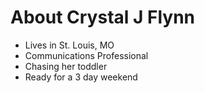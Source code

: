 # About Crystal J Flynn
- Lives in St. Louis, MO
- Communications Professional
 - Chasing her toddler
- Ready for a 3 day weekend
